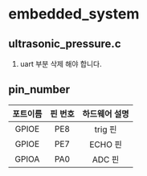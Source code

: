 # embedded_system

## ultrasonic_pressure.c
1. uart 부분 삭제 해야 합니다.
 
## pin_number
|포트이름|핀 번호|하드웨어 설명|
|:------------:|:------------:|:------------:|
|GPIOE|PE8|trig 핀|
|GPIOE|PE7|ECHO 핀|
|GPIOA|PA0|ADC 핀|